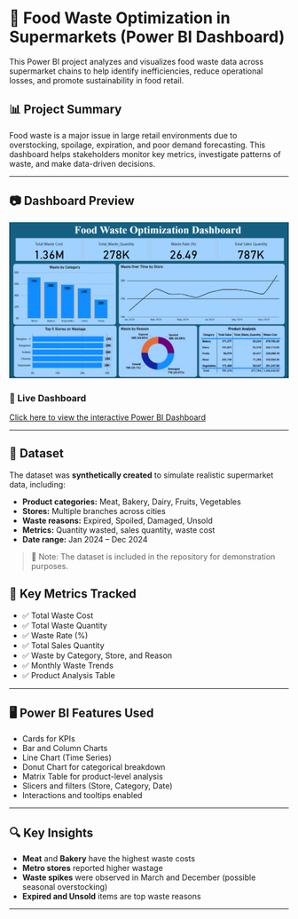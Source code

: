 # 🥫 Food Waste Optimization in Supermarkets (Power BI Dashboard)

This Power BI project analyzes and visualizes food waste data across supermarket chains to help identify inefficiencies, reduce operational losses, and promote sustainability in food retail.

## 📊 Project Summary

Food waste is a major issue in large retail environments due to overstocking, spoilage, expiration, and poor demand forecasting. This dashboard helps stakeholders monitor key metrics, investigate patterns of waste, and make data-driven decisions.

---

## 📷 Dashboard Preview

![Dashboard Screenshot](https://github.com/Sanjeev027/Food-Waste-Optimization-in-Supermarkets/blob/main/Screenshot%202025-06-08%20135825.png?raw=true)

### 🔗 Live Dashboard  
[Click here to view the interactive Power BI Dashboard](https://app.powerbi.com/view?r=eyJrIjoiYWY0Y2UzYmMtNmU5NS00MjU1LWE1ZjgtZDFiNzRjMGI1MzU1IiwidCI6IjgwOGNjODNlLWE1NDYtNDdlNy1hMDNmLTczYTFlYmJhMjRmMyIsImMiOjEwfQ%3D%3D)

---

## 📁 Dataset

The dataset was **synthetically created** to simulate realistic supermarket data, including:

- **Product categories:** Meat, Bakery, Dairy, Fruits, Vegetables  
- **Stores:** Multiple branches across cities  
- **Waste reasons:** Expired, Spoiled, Damaged, Unsold  
- **Metrics:** Quantity wasted, sales quantity, waste cost  
- **Date range:** Jan 2024 – Dec 2024

> 📌 Note: The dataset is included in the repository for demonstration purposes.

## 📌 Key Metrics Tracked

- ✅ Total Waste Cost  
- ✅ Total Waste Quantity  
- ✅ Waste Rate (%)  
- ✅ Total Sales Quantity  
- ✅ Waste by Category, Store, and Reason  
- ✅ Monthly Waste Trends  
- ✅ Product Analysis Table  

---

## 🖥️ Power BI Features Used

- Cards for KPIs  
- Bar and Column Charts  
- Line Chart (Time Series)  
- Donut Chart for categorical breakdown  
- Matrix Table for product-level analysis  
- Slicers and filters (Store, Category, Date)  
- Interactions and tooltips enabled  

---
## 🔍 Key Insights

- **Meat** and **Bakery** have the highest waste costs  
- **Metro stores** reported higher wastage  
- **Waste spikes** were observed in March and December (possible seasonal overstocking)  
- **Expired and Unsold** items are top waste reasons

---
